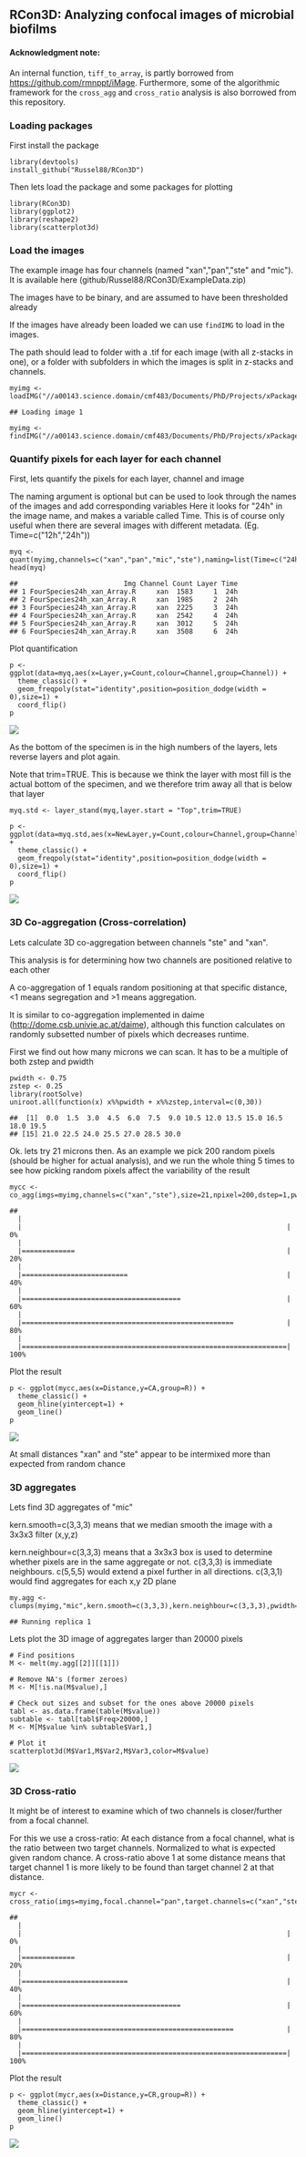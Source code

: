 RCon3D: Analyzing confocal images of microbial biofilms
-------------------------------------------------------

#### Acknowledgment note:

An internal function, `tiff_to_array`, is partly borrowed from
<https://github.com/rmnppt/iMage>. Furthermore, some of the algorithmic
framework for the `cross_agg` and `cross_ratio` analysis is also
borrowed from this repository.

### Loading packages

First install the package

    library(devtools)
    install_github("Russel88/RCon3D")

Then lets load the package and some packages for plotting

    library(RCon3D)
    library(ggplot2)
    library(reshape2)
    library(scatterplot3d)

### Load the images

The example image has four channels (named "xan","pan","ste" and "mic").
It is available here (github/Russel88/RCon3D/ExampleData.zip)

The images have to be binary, and are assumed to have been thresholded
already

If the images have already been loaded we can use `findIMG` to load in
the images.

The path should lead to folder with a .tif for each image (with all
z-stacks in one), or a folder with subfolders in which the images is
split in z-stacks and channels.

    myimg <- loadIMG("//a00143.science.domain/cmf483/Documents/PhD/Projects/xPackages/RCon3D/Data",c("xan","pan","ste","mic"),split=TRUE)

    ## Loading image 1

    myimg <- findIMG("//a00143.science.domain/cmf483/Documents/PhD/Projects/xPackages/RCon3D/Data")

### Quantify pixels for each layer for each channel

First, lets quantify the pixels for each layer, channel and image

The naming argument is optional but can be used to look through the
names of the images and add corresponding variables Here it looks for
"24h" in the image name, and makes a variable called Time. This is of
course only useful when there are several images with different
metadata. (Eg. Time=c("12h","24h"))

    myq <- quant(myimg,channels=c("xan","pan","mic","ste"),naming=list(Time=c("24h")))
    head(myq)

    ##                          Img Channel Count Layer Time
    ## 1 FourSpecies24h_xan_Array.R     xan  1583     1  24h
    ## 2 FourSpecies24h_xan_Array.R     xan  1985     2  24h
    ## 3 FourSpecies24h_xan_Array.R     xan  2225     3  24h
    ## 4 FourSpecies24h_xan_Array.R     xan  2542     4  24h
    ## 5 FourSpecies24h_xan_Array.R     xan  3012     5  24h
    ## 6 FourSpecies24h_xan_Array.R     xan  3508     6  24h

Plot quantification

    p <- ggplot(data=myq,aes(x=Layer,y=Count,colour=Channel,group=Channel)) +
      theme_classic() +
      geom_freqpoly(stat="identity",position=position_dodge(width = 0),size=1) +
      coord_flip()
    p

![](README_files/figure-markdown_strict/unnamed-chunk-5-1.png)

As the bottom of the specimen is in the high numbers of the layers, lets
reverse layers and plot again.

Note that trim=TRUE. This is because we think the layer with most fill
is the actual bottom of the specimen, and we therefore trim away all
that is below that layer

    myq.std <- layer_stand(myq,layer.start = "Top",trim=TRUE)

    p <- ggplot(data=myq.std,aes(x=NewLayer,y=Count,colour=Channel,group=Channel)) +
      theme_classic() +
      geom_freqpoly(stat="identity",position=position_dodge(width = 0),size=1) +
      coord_flip()
    p

![](README_files/figure-markdown_strict/unnamed-chunk-6-1.png)

### 3D Co-aggregation (Cross-correlation)

Lets calculate 3D co-aggregation between channels "ste" and "xan".

This analysis is for determining how two channels are positioned
relative to each other

A co-aggregation of 1 equals random positioning at that specific
distance, &lt;1 means segregation and &gt;1 means aggregation.

It is similar to co-aggregation implemented in daime
(<http://dome.csb.univie.ac.at/daime>), although this function
calculates on randomly subsetted number of pixels which decreases
runtime.

First we find out how many microns we can scan. It has to be a multiple
of both zstep and pwidth

    pwidth <- 0.75
    zstep <- 0.25
    library(rootSolve)
    uniroot.all(function(x) x%%pwidth + x%%zstep,interval=c(0,30))

    ##  [1]  0.0  1.5  3.0  4.5  6.0  7.5  9.0 10.5 12.0 13.5 15.0 16.5 18.0 19.5
    ## [15] 21.0 22.5 24.0 25.5 27.0 28.5 30.0

Ok. lets try 21 microns then. As an example we pick 200 random pixels
(should be higher for actual analysis), and we run the whole thing 5
times to see how picking random pixels affect the variability of the
result

    mycc <- co_agg(imgs=myimg,channels=c("xan","ste"),size=21,npixel=200,dstep=1,pwidth=0.75,zstep=0.25,R=5)

    ## 
      |                                                                       
      |                                                                 |   0%
      |                                                                       
      |=============                                                    |  20%
      |                                                                       
      |==========================                                       |  40%
      |                                                                       
      |=======================================                          |  60%
      |                                                                       
      |====================================================             |  80%
      |                                                                       
      |=================================================================| 100%

Plot the result

    p <- ggplot(mycc,aes(x=Distance,y=CA,group=R)) +
      theme_classic() +
      geom_hline(yintercept=1) +
      geom_line() 
    p

![](README_files/figure-markdown_strict/unnamed-chunk-9-1.png)

At small distances "xan" and "ste" appear to be intermixed more than
expected from random chance

### 3D aggregates

Lets find 3D aggregates of "mic"

kern.smooth=c(3,3,3) means that we median smooth the image with a 3x3x3
filter (x,y,z)

kern.neighbour=c(3,3,3) means that a 3x3x3 box is used to determine
whether pixels are in the same aggregate or not. c(3,3,3) is immediate
neighbours. c(5,5,5) would extend a pixel further in all directions.
c(3,3,1) would find aggregates for each x,y 2D plane

    my.agg <- clumps(myimg,"mic",kern.smooth=c(3,3,3),kern.neighbour=c(3,3,3),pwidth=0.75,zstep=0.25)

    ## Running replica 1

Lets plot the 3D image of aggregates larger than 20000 pixels

    # Find positions
    M <- melt(my.agg[[2]][[1]])

    # Remove NA's (former zeroes)
    M <- M[!is.na(M$value),]

    # Check out sizes and subset for the ones above 20000 pixels
    tabl <- as.data.frame(table(M$value))
    subtable <- tabl[tabl$Freq>20000,]
    M <- M[M$value %in% subtable$Var1,]

    # Plot it
    scatterplot3d(M$Var1,M$Var2,M$Var3,color=M$value)

![](README_files/figure-markdown_strict/unnamed-chunk-11-1.png)

### 3D Cross-ratio

It might be of interest to examine which of two channels is
closer/further from a focal channel.

For this we use a cross-ratio: At each distance from a focal channel,
what is the ratio between two target channels. Normalized to what is
expected given random chance. A cross-ratio above 1 at some distance
means that target channel 1 is more likely to be found than target
channel 2 at that distance.

    mycr <- cross_ratio(imgs=myimg,focal.channel="pan",target.channels=c("xan","ste"),size=21,npixel=200,dstep=1,pwidth=0.75,zstep=0.25,R=5)

    ## 
      |                                                                       
      |                                                                 |   0%
      |                                                                       
      |=============                                                    |  20%
      |                                                                       
      |==========================                                       |  40%
      |                                                                       
      |=======================================                          |  60%
      |                                                                       
      |====================================================             |  80%
      |                                                                       
      |=================================================================| 100%

Plot the result

    p <- ggplot(mycr,aes(x=Distance,y=CR,group=R)) +
      theme_classic() +
      geom_hline(yintercept=1) +
      geom_line() 
    p

![](README_files/figure-markdown_strict/unnamed-chunk-13-1.png)
